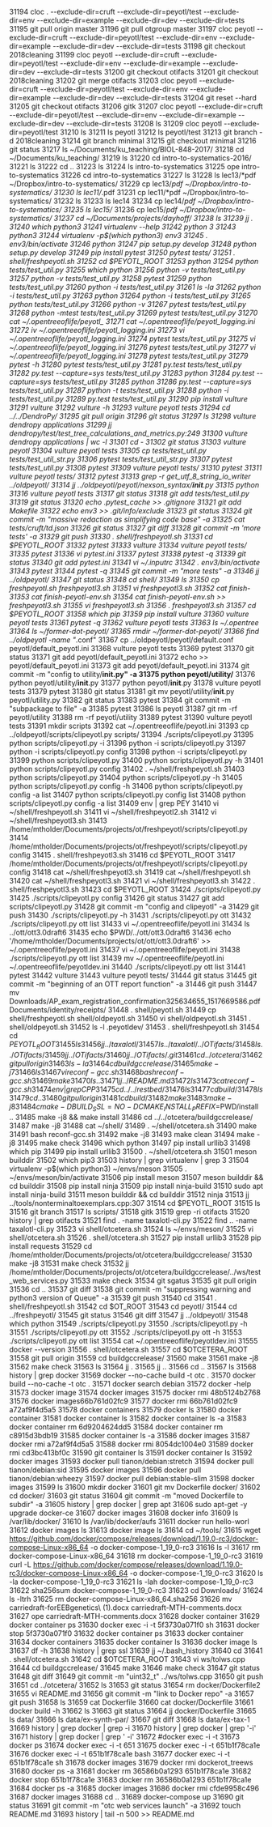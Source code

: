 31194  cloc . --exclude-dir=cruft --exclude-dir=peyotl/test  --exclude-dir=env --exclude-dir=example --exclude-dir=dev --exclude-dir=tests
31195  git pull origin master 
31196  git pull otgroup  master 
31197  cloc peyotl --exclude-dir=cruft --exclude-dir=peyotl/test  --exclude-dir=env --exclude-dir=example --exclude-dir=dev --exclude-dir=tests
31198  git checkout 2018cleaning 
31199  cloc peyotl --exclude-dir=cruft --exclude-dir=peyotl/test  --exclude-dir=env --exclude-dir=example --exclude-dir=dev --exclude-dir=tests
31200  git checkout otifacts 
31201  git checkout 2018cleaning 
31202  git merge otifacts 
31203  cloc peyotl --exclude-dir=cruft --exclude-dir=peyotl/test  --exclude-dir=env --exclude-dir=example --exclude-dir=dev --exclude-dir=tests
31204  git reset --hard
31205  git checkout otifacts 
31206  gitk
31207  cloc peyotl --exclude-dir=cruft --exclude-dir=peyotl/test  --exclude-dir=env --exclude-dir=example --exclude-dir=dev --exclude-dir=tests
31208  ls
31209  cloc peyotl --exclude-dir=peyotl/test
31210  ls
31211  ls peyotl
31212  ls peyotl/test
31213  git branch -d 2018cleaning 
31214  git branch minimal
31215  git checkout minimal 
31216  git status
31217  ls ~/Documents/ku_teaching/BIOL-848-2017/
31218  cd ~/Documents/ku_teaching/
31219  ls
31220  cd intro-to-systematics-2016/
31221  ls
31222  cd ..
31223  ls 
31224  ls intro-to-systematics
31225  ope intro-to-systematics
31226  cd intro-to-systematics
31227  ls
31228  ls lec13/*pdf ~/Dropbox/intro-to-systematics/
31229  cp lec13/*pdf ~/Dropbox/intro-to-systematics/
31230  ls lec11/*.pdf 
31231  cp lec11/*pdf ~/Dropbox/intro-to-systematics/
31232  ls
31233  ls lec14
31234  cp lec14/*pdf ~/Dropbox/intro-to-systematics/
31235  ls lec15/*
31236  cp lec15/*pdf ~/Dropbox/intro-to-systematics/
31237  cd ~/Documents/projects/dayhoff/
31238  ls
31239  jj .
31240  which python3
31241  virtualenv --help
31242  python 3
31243  python3
31244  virtualenv -p$(which python3) env3
31245  . env3/bin/activate
31246  python 
31247  pip setup.py develop
31248  python setup.py develop
31249  pip install pytest
31250  pytest tests/
31251  . shell/freshpeyotl.sh 
31252  cd $PEYOTL_ROOT
31253  python
31254  python tests/test_util.py 
31255  which python
31256  python -v tests/test_util.py 
31257  python -v tests/test_util.py 
31258  pytest
31259  python tests/test_util.py 
31260  python -i tests/test_util.py 
31261  ls -la
31262  python -i tests/test_util.py 
31263  python 
31264  python -i tests/test_util.py 
31265  python  tests/test_util.py 
31266  python -v 
31267  pytest  tests/test_util.py 
31268  python -mtest tests/test_util.py 
31269  pytest tests/test_util.py 
31270  cat ~/.opentreeoflife/peyotl_
31271  cat ~/.opentreeoflife/peyotl_logging.ini 
31272  iv ~/.opentreeoflife/peyotl_logging.ini 
31273  vi ~/.opentreeoflife/peyotl_logging.ini 
31274  pytest tests/test_util.py 
31275  vi ~/.opentreeoflife/peyotl_logging.ini 
31276  pytest tests/test_util.py 
31277  vi ~/.opentreeoflife/peyotl_logging.ini 
31278  pytest tests/test_util.py 
31279  pytest -h
31280  pytest tests/test_util.py 
31281  py.test tests/test_util.py 
31282  py.test --capture=sys tests/test_util.py 
31283  python
31284  py.test --capture=sys tests/test_util.py 
31285  python
31286  py.test --capture=sys tests/test_util.py 
31287  python -t tests/test_util.py 
31288  python -i tests/test_util.py 
31289  py.test tests/test_util.py 
31290  pip install vulture
31291  vulture 
31292  vulture -h
31293  vulture peyotl tests
31294  cd ../../DendroPy/
31295  git pull origin 
31296  git status
31297  ls
31298  vulture dendropy applications
31299  jj dendropy/test/test_tree_calculations_and_metrics.py:249
31300  vulture dendropy applications | wc -l
31301  cd -
31302  git status 
31303  vulture peyotl
31304  vulture peyotl tests
31305  cp tests/test_util.py tests/test_util_str.py
31306  pytest tests/test_util_str.py 
31307  pytest tests/test_util.py 
31308  pytest 
31309  vulture peyotl tests/
31310  pytest 
31311  vulture peyotl tests/
31312  pytest 
31313  grep -r get_utf_8_string_io_writer ../oldpeyotl/
31314  jj ../oldpeyotl/peyotl/nexson_syntax/__init__.py
31315  python
31316  vulture peyotl tests
31317  git status
31318  git add tests/test_util.py 
31319  git status
31320  echo .pytest_cache >> .gitignore 
31321  git add Makefile 
31322  echo env3 >> .git/info/exclude 
31323  git status
31324  git commit -m "massive redaction as simplifying code base" -a
31325  cat tests/cruft/td.json 
31326  git status
31327  git diff
31328  git commit -m 'more tests' -a
31329  git push 
31330  . shell/freshpeyotl.sh 
31331  cd $PEYOTL_ROOT
31332  pytest
31333  vulture 
31334  vulture peyotl tests/
31335  pytest
31336  vi pytest.ini
31337  pytest 
31338  pytest -q
31339  git status
31340  git add pytest.ini 
31341  vi ~/.inputrc
31342  . env3/bin/activate
31343  pytest 
31344  pytest -q
31345  git commit -m "more tests" -a
31346  jj ../oldpeyotl/
31347  git status
31348  cd shell/
31349  ls
31350  cp freshpeyotl.sh freshpeyotl3.sh 
31351  vi freshpeyotl3.sh 
31352  cat finish-
31353  cat finish-peyotl-env.sh 
31354  cat finish-peyotl-env.sh  >> freshpeyotl3.sh 
31355  vi freshpeyotl3.sh 
31356  . freshpeyotl3.sh 
31357  cd $PEYOTL_ROOT
31358  which pip
31359  pip install vulture
31360  vulture peyotl tests
31361  pytest -q
31362  vulture peyotl tests
31363  ls ~/.opentree
31364  ls ~/former-dot-peyotl/
31365  rmdir ~/former-dot-peyotl/
31366  find ../oldpeyotl -name "*.conf"
31367  cp ../oldpeyotl/peyotl/default.conf peyotl/default_peyotl.ini
31368  vulture peyotl tests
31369  pytest 
31370  git status
31371  git add peyotl/default_peyotl.ini 
31372  echo >> peyotl/default_peyotl.ini 
31373  git add peyotl/default_peyotl.ini 
31374  git commit -m "config to utility/__init.py" -a
31375  python peyotl/utility/__
31376  python peyotl/utility/__init__.py
31377  python peyotl/__init__.py
31378  vulture peyotl tests
31379  pytest 
31380  git status
31381  git mv peyotl/utility/__init__.py peyotl/utility.py
31382  git status
31383  pytest
31384  git commit -m "subpackage to file" -a
31385  pytest
31386  ls peyotl
31387  git rm -rf peyotl/utility
31388  rm -rf peyotl/utility
31389  pytest
31390  vulture peyotl tests
31391  mkdir scripts
31392  cat ~/.opentreeoflife/peyotl.ini
31393  cp ../oldpeyotl/scripts/clipeyotl.py scripts/
31394  ./scripts/clipeyotl.py 
31395  python scripts/clipeyotl.py -i
31396  python -i scripts/clipeyotl.py 
31397  python -i scripts/clipeyotl.py config
31398  python -i scripts/clipeyotl.py 
31399  python scripts/clipeyotl.py 
31400  python scripts/clipeyotl.py -h
31401  python scripts/clipeyotl.py config
31402  . ~/shell/freshpeyotl.sh 
31403  python scripts/clipeyotl.py 
31404  python scripts/clipeyotl.py  -h
31405  python scripts/clipeyotl.py  config -h
31406  python scripts/clipeyotl.py  config -a list
31407  python scripts/clipeyotl.py  config list
31408  python scripts/clipeyotl.py  config -a list
31409  env | grep PEY
31410  vi ~/shell/freshpeyotl.sh 
31411  vi ~/shell/freshpeyotl2.sh 
31412  vi ~/shell/freshpeyotl3.sh 
31413  /home/mtholder/Documents/projects/ot/freshpeyotl/scripts/clipeyotl.py 
31414  /home/mtholder/Documents/projects/ot/freshpeyotl/scripts/clipeyotl.py config
31415  . shell/freshpeyotl3.sh 
31416  cd $PEYOTL_ROOT
31417  /home/mtholder/Documents/projects/ot/freshpeyotl/scripts/clipeyotl.py config
31418  cat ~/shell/freshpeyotl3.sh 
31419  cat ~/shell/freshpeyotl.sh 
31420  cat ~/shell/freshpeyotl3.sh 
31421  vi ~/shell/freshpeyotl3.sh 
31422  . shell/freshpeyotl3.sh 
31423  cd $PEYOTL_ROOT
31424  ./scripts/clipeyotl.py 
31425  ./scripts/clipeyotl.py config
31426  git status
31427  git add scripts/clipeyotl.py 
31428  git commit -m "config and clipeyotl" -a
31429  git push 
31430  ./scripts/clipeyotl.py -h
31431  ./scripts/clipeyotl.py ott
31432  ./scripts/clipeyotl.py ott list
31433  vi ~/.opentreeoflife/peyotl.ini
31434  ls ../ott/ott3.0draft6
31435  echo $PWD/../ott/ott3.0draft6
31436  echo '/home/mtholder/Documents/projects/ot/ott/ott3.0draft6' >> ~/.opentreeoflife/peyotl.ini 
31437  vi ~/.opentreeoflife/peyotl.ini
31438  ./scripts/clipeyotl.py ott list
31439  mv ~/.opentreeoflife/peyotl.ini ~/.opentreeoflife/peyotldev.ini
31440  ./scripts/clipeyotl.py ott list
31441  pytest 
31442  vulture 
31443  vulture peyotl tests/
31444  git status
31445  git commit -m "beginning of an OTT report function" -a
31446  git push 
31447  mv Downloads/AP_exam_registration_confirmation325634655_1517669586.pdf Documents/identity/receipts/
31448  . shell/peyotl.sh 
31449  cp shell/freshpeyotl.sh shell/oldpeyotl.sh
31450  vi shell/oldpeyotl.sh 
31451  . shell/oldpeyotl.sh 
31452  ls -l .peyotldev/
31453  . shell/freshpeyotl.sh 
31454  cd $PEYOTL_ROOT
31455  ls
31456  jj ../taxalotl/
31457  ls ../taxalotl/../OTifacts/
31458  ls ../OTifacts/
31459  jj ../OTifacts/
31460  jj ../OTifacts/.git
31461  cd ../otcetera/
31462  git pull origin 
31463  ls -la
31464  cd buildgccrelease/
31465  make -j7
31466  ls
31467  vi reconf-gcc.sh 
31468  bash reconf-gcc.sh 
31469  make 
31470  ls ..
31471  jj ../README.md 
31472  ls
31473  cat reconf-gcc.sh 
31474  env  | grep CPP
31475  cd ../../restbed/
31476  ls
31477  cd build/
31478  ls
31479  cd ..
31480  git pull origin 
31481  cd build/
31482  make 
31483  make -j8
31484  cmake -DBUILD_SSL=NO -DCMAKE_INSTALL_PREFIX=$PWD/install ..
31485  make -j8 && make install
31486  cd ../../otcetera/buildgccrelease/
31487  make -j8
31488  cat ~/shell/
31489  . ~/shell/otcetera.sh
31490  make
31491  bash reconf-gcc.sh 
31492  make -j8
31493  make clean
31494  make -j8
31495  make check
31496  which python
31497  pip install urllib3
31498  which pip
31499  pip install urllib3
31500  . ~/shell/otcetera.sh 
31501  meson builddir
31502  which pip3
31503  history | grep virtualenv | grep 3
31504  virtualenv -p$(which python3) ~/envs/meson
31505  . ~/envs/meson/bin/activate
31506  pip install meson
31507  meson builddir && cd builddir
31508  pip install ninja
31509  pip install ninja-build
31510  sudo apt install ninja-build
31511  meson builddir && cd builddir
31512  ninja
31513  jj ../tools/nonterminaltoexemplars.cpp:307
31514  cd $PEYOTL_ROOT
31515  ls
31516  git branch
31517  ls scripts/
31518  gitk
31519  grep -ri otifacts
31520  history | grep otifacts
31521  find . -name taxalotl-cli.py
31522  find .. -name taxalotl-cli.py
31523  vi shell/otcetera.sh 
31524  ls ~/envs/meson/
31525  vi shell/otcetera.sh 
31526  . shell/otcetera.sh 
31527  pip install urllib3
31528  pip install requests
31529  cd /home/mtholder/Documents/projects/ot/otcetera/buildgccrelease/
31530  make -j8
31531  make check
31532  jj /home/mtholder/Documents/projects/ot/otcetera/buildgccrelease/../ws/test_web_services.py
31533  make check
31534  git sgatus
31535  git pull origin 
31536  cd ..
31537  git diff
31538  git commit -m "suppressing warning and python3 version of Queue" -a
31539  git push 
31540  cd
31541  . shell/freshpeyotl.sh 
31542  cd $OT_ROOT
31543  cd peyotl/
31544  cd ../freshpeyotl/
31545  git status
31546  git diff
31547  jj ../oldpeyotl/
31548  which python
31549  ./scripts/clipeyotl.py 
31550  ./scripts/clipeyotl.py -h
31551  ./scripts/clipeyotl.py ott
31552  ./scripts/clipeyotl.py ott -h
31553  ./scripts/clipeyotl.py ott list
31554  cat ~/.opentreeoflife/peyotldev.ini 
31555  docker --version
31556  . shell/otcetera.sh 
31557  cd $OTCETERA_ROOT
31558  git pull origin 
31559  cd buildgccrelease/
31560  make 
31561  make -j8
31562  make check
31563  ls
31564  jj .
31565  jj ..
31566  cd ..
31567  ls
31568  history | grep docker
31569  docker --no-cache build -t otc .
31570  docker build --no-cache -t otc .
31571  docker search debian
31572  docker -help
31573  docker image
31574  docker images
31575  docker rmi 48b5124b2768
31576  docker images66b761d02fc9
31577  docker rmi 66b761d02fc9  a72af9f4d5a5
31578  docker containers
31579  docker ls
31580  docker container
31581  docker container ls
31582  docker container ls -a
31583  docker container rm 6d9204624dd5
31584  docker container rm c8915d3bdb19
31585  docker container ls -a
31586  docker images
31587  docker rmi a72af9f4d5a5
31588  docker rmi 8054dc1004e0
31589  docker rmi cd3bc413bf0c
31590  git container ls
31591  docker container ls
31592  docker images
31593  docker pull tianon/debian:stretch
31594  docker pull tianon/debian:sid
31595  docker images
31596  docker pull tianon/debian:wheezy
31597  docker pull debian:stable-slim
31598  docker images
31599  ls
31600  mkdir docker
31601  git mv Dockerfile docker/
31602  cd docker/
31603  git status
31604  git commit -m "moved Dockerfile to subdir" -a
31605  history | grep docker | grep apt
31606  sudo apt-get -y upgrade docker-ce
31607  docker images
31608  docker info
31609  ls /var/lib/docker/
31610  ls /var/lib/docker/aufs
31611  docker run hello-worl
31612  docker images ls
31613  docker image ls
31614  cd ~/tools/
31615  wget https://github.com/docker/compose/releases/download/1.19.0-rc3/docker-compose-Linux-x86_64 -o docker-compose-1_19_0-rc3
31616  ls -l
31617  rm docker-compose-Linux-x86_64 
31618  rm docker-compose-1_19_0-rc3 
31619  curl -L https://github.com/docker/compose/releases/download/1.19.0-rc3/docker-compose-Linux-x86_64 -o docker-compose-1_19_0-rc3
31620  ls -la docker-compose-1_19_0-rc3 
31621  ls -lah docker-compose-1_19_0-rc3 
31622  sha256sum docker-compose-1_19_0-rc3 
31623  cd Downloads/
31624  ls -ltrh
31625  rm docker-compose-Linux-x86_64.sha256 
31626  mv carriedraft-forEEBgenetics\ \(1\).docx carriedraft-MTH-comments.docx
31627  ope carriedraft-MTH-comments.docx 
31628  docker container 
31629  docker container ps
31630  docker exec -i -t 5f3730a071f0 sh
31631  docker stop 5f3730a071f0
31632  docker container ps
31633  docker container 
31634  docker containers
31635  docker container ls
31636  docker image ls
31637  df -h
31638  history | grep ssl
31639  jj ~/.bash_history 
31640  cd 
31641  . shell/otcetera.sh 
31642  cd $OTCETERA_ROOT
31643  vi ws/tolws.cpp 
31644  cd buildgccrelease/
31645  make 
31646  make check
31647  git status
31648  git diff
31649  git commit -m "uint32_t" ../ws/tolws.cpp 
31650  git push 
31651  cd ../otcetera/
31652  ls
31653  git status
31654  rm docker/Dockerfile2
31655  vi README.md 
31656  git commit -m "link to Docker repo" -a
31657  git push 
31658  ls
31659  cat Dockerfile
31660  cat docker/Dockerfile 
31661  docker build -h
31662  ls
31663  git status
31664  jj docker/Dockerfile 
31665  ls data/
31666  ls data/ex-synth-par/
31667  git diff
31668  ls data/ex-tax-1
31669  history | grep docker | grep -i
31670  history | grep docker | grep '-i'
31671  history | grep docker | grep ' -i'
31672  #docker exec -i -t 
31673  docker ps 
31674  docker exec -i -t 651
31675  docker exec -i -t 651b1f78ca1e
31676  docker exec -i -t 651b1f78ca1e bash
31677  docker exec -i -t 651b1f78ca1e sh
31678  docker images
31679  docker rmi dockerot_treews
31680  docker ps -a
31681  docker rm 36586b0a1293 651b1f78ca1e
31682  docker stop 651b1f78ca1e
31683  docker rm 36586b0a1293 651b1f78ca1e
31684  docker ps -a
31685  docker images
31686  docker rmi cfde9958c496
31687  docker images
31688  cd ..
31689  docker-compose up
31690  git status
31691  git commit -m "otc web services launch" -a
31692  touch README.md
31693  history | tail -n 500 >> README.md 
